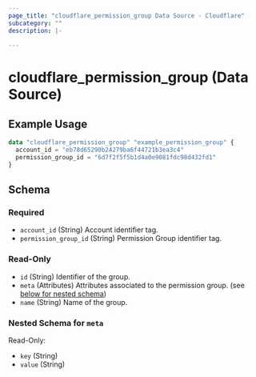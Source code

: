 ```yaml
---
page_title: "cloudflare_permission_group Data Source - Cloudflare"
subcategory: ""
description: |-
  
---
```


# cloudflare_permission_group (Data Source)



## Example Usage

```terraform
data "cloudflare_permission_group" "example_permission_group" {
  account_id = "eb78d65290b24279ba6f44721b3ea3c4"
  permission_group_id = "6d7f2f5f5b1d4a0e9081fdc98d432fd1"
}
```

<!-- schema generated by tfplugindocs -->
## Schema

### Required

- `account_id` (String) Account identifier tag.
- `permission_group_id` (String) Permission Group identifier tag.

### Read-Only

- `id` (String) Identifier of the group.
- `meta` (Attributes) Attributes associated to the permission group. (see [below for nested schema](#nestedatt--meta))
- `name` (String) Name of the group.

<a id="nestedatt--meta"></a>
### Nested Schema for `meta`

Read-Only:

- `key` (String)
- `value` (String)


